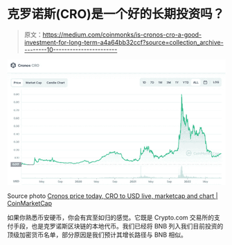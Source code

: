 # 克罗诺斯(CRO)是一个好的长期投资吗？

> 原文：<https://medium.com/coinmonks/is-cronos-cro-a-good-investment-for-long-term-a4a64bb32ccf?source=collection_archive---------10----------------------->

![](img/e6da3646dfadaf1d65f1fdd79cf782e6.png)

Source photo [Cronos price today, CRO to USD live, marketcap and chart | CoinMarketCap](https://coinmarketcap.com/currencies/cronos/)

如果你熟悉币安硬币，你会有宾至如归的感觉。它既是 Crypto.com 交易所的支付手段，也是克罗诺斯区块链的本地代币。我们已经将 BNB 列入我们目前投资的顶级加密货币名单，部分原因是我们预计其增长路径与 BNB 相似。